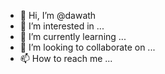 - 👋 Hi, I’m @dawath
- 👀 I’m interested in ...
- 🌱 I’m currently learning ...
- 💞️ I’m looking to collaborate on ...
- 📫 How to reach me ...

<!---
dawath/dawath is a ✨ special ✨ repository because its `README.md` (this file) appears on your GitHub profile.
You can click the Preview link to take a look at your changes.
--->

